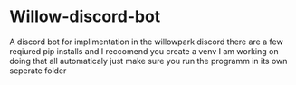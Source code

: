 # Willow-discord-bot
A discord bot for implimentation in the willowpark discord
there are a few reqiured pip installs and I reccomend you create a venv
I am working on doing that all automaticaly just make sure you run the programm in its own seperate folder
